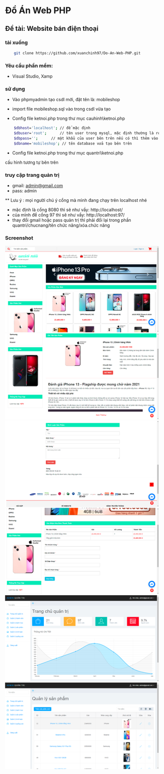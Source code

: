 # Đồ Án Web PHP

## Đề tài: Website bán điện thoại

### tải xuống

```bash
	git clone https://github.com/xuanchinh97/Do-An-Web-PHP.git
```

### Yêu cầu phần mềm:
- Visual Studio, Xamp

### sử dụng

- Vào phpmyadmin tạo csdl mới, đặt tên là: mobileshop
- import file mobileshop.sql vào trong csdl vừa tạo

- Config file  ketnoi.php trong thư mục cauhinh\ketnoi.php

```bash
	$dbhost='localhost'; // để mặc định
	$dbuser='root';	     // tên user trong mysql, mặc định thường là root
	$dbpass='';	     // mật khẩu của user bên trên nếu có thì thêm vào 
	$dbname='mobileshop'; // tên database vửa tạo bên trên
```

- Config file  ketnoi.php trong thư mục quantri\ketnoi.php

cấu hình tương tự bên trên	

### truy cập trang quản trị

- gmail: admin@gmail.com
- pass: admin

** Lưu ý : mọi người chú ý cổng mà mình đang chạy trên localhost nhé
- mặc định là cổng 8080 thì sẽ như vầy: http://localhost/
- của mình để cổng 97 thì sẽ như vầy: http://localhost:97/
- thay đổi gmail hoặc pass quản trị thì phải đổi lại trong phần quantri/chucnang/tên chức năng/xóa.chức năng

### Screenshot
![Screenshot](./images/rv1.png)
![Screenshot](./images/rv2.png)
![Screenshot](./images/rv3.png)
![Screenshot](./images/rv4.png)
![Screenshot](./images/rv5.png)
![Screenshot](./images/rv6.png)

